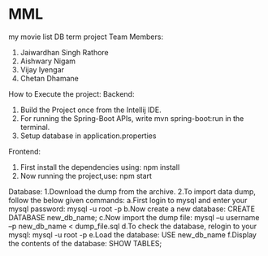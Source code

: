 # MML
my movie list DB term project
Team Members:
1. Jaiwardhan Singh Rathore
2. Aishwary Nigam
3. Vijay Iyengar
4. Chetan Dhamane

How to Execute the project:
Backend: 
1. Build the Project once from the Intellij IDE.
2. For running the Spring-Boot APIs, write mvn spring-boot:run in the terminal.
3. Setup database in application.properties

Frontend:
1. First install the dependencies using: npm install
2. Now running the project,use: npm start

Database:
1.Download the dump from the archive.
2.To import data dump, follow the below given commands:
    a.First login to mysql and enter your mysql password: mysql -u root -p
    b.Now create a new database: CREATE DATABASE new_db_name;
    c.Now import the dump file: mysql –u username –p new_db_name <   dump_file.sql
    d.To check the database, relogin to your mysql: mysql -u root -p
    e.Load the database: USE new_db_name
    f.Display the contents of the database: SHOW TABLES;
















